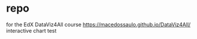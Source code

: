 # repo
for the EdX DataViz4All course
https://macedossaulo.github.io/DataViz4All/
interactive chart test
